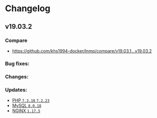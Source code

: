 # Changelog

## v19.03.2

### Compare

* https://github.com/khs1994-docker/lnmp/compare/v19.03.1...v19.03.2

### Bug fixes:

### Changes:

### Updates:

* [PHP `7.3.10` `7.2.23`](https://www.php.net/ChangeLog-7.php#7.3.10)
* [MySQL `8.0.18`](https://dev.mysql.com/doc/relnotes/mysql/8.0/en/news-8-0-18.html)
* [NGINX `1.17.5`](https://nginx.org/en/CHANGES)
